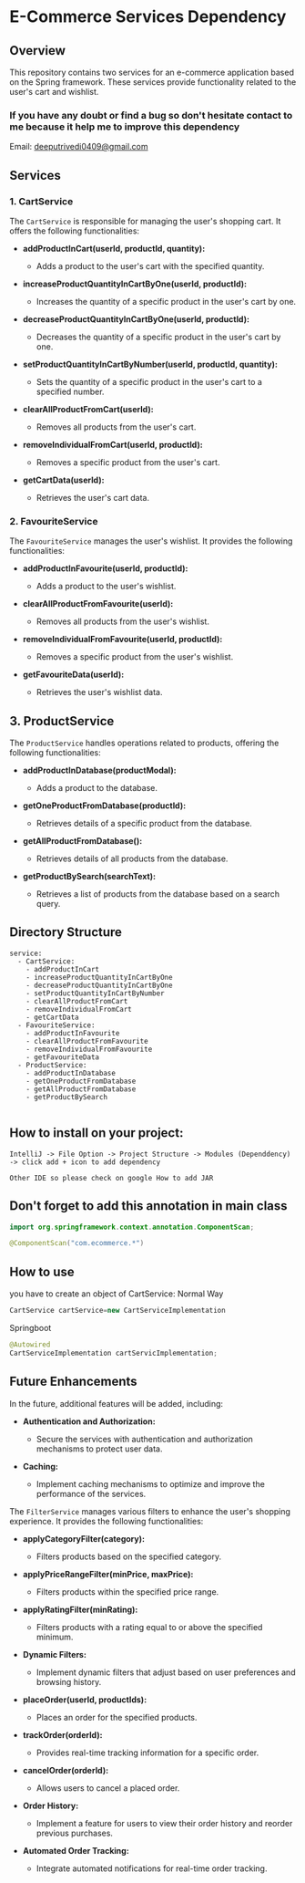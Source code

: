 # E-Commerce Services Dependency 

## Overview

This repository contains two services for an e-commerce application based on the Spring framework. These services provide functionality related to the user's cart and wishlist.

### If you have any doubt or find a bug so don't hesitate contact to me because it help me to improve this dependency
Email:  deeputrivedi0409@gmail.com 

## Services

### 1. CartService

The `CartService` is responsible for managing the user's shopping cart. It offers the following functionalities:

- **addProductInCart(userId, productId, quantity):**
  - Adds a product to the user's cart with the specified quantity.

- **increaseProductQuantityInCartByOne(userId, productId):**
  - Increases the quantity of a specific product in the user's cart by one.

- **decreaseProductQuantityInCartByOne(userId, productId):**
  - Decreases the quantity of a specific product in the user's cart by one.

- **setProductQuantityInCartByNumber(userId, productId, quantity):**
  - Sets the quantity of a specific product in the user's cart to a specified number.

- **clearAllProductFromCart(userId):**
  - Removes all products from the user's cart.

- **removeIndividualFromCart(userId, productId):**
  - Removes a specific product from the user's cart.

- **getCartData(userId):**
  - Retrieves the user's cart data.

### 2. FavouriteService

The `FavouriteService` manages the user's wishlist. It provides the following functionalities:

- **addProductInFavourite(userId, productId):**
  - Adds a product to the user's wishlist.

- **clearAllProductFromFavourite(userId):**
  - Removes all products from the user's wishlist.

- **removeIndividualFromFavourite(userId, productId):**
  - Removes a specific product from the user's wishlist.

- **getFavouriteData(userId):**
  - Retrieves the user's wishlist data.
 
## 3. ProductService

The `ProductService` handles operations related to products, offering the following functionalities:

- **addProductInDatabase(productModal):**
  - Adds a product to the database.

- **getOneProductFromDatabase(productId):**
  - Retrieves details of a specific product from the database.

- **getAllProductFromDatabase():**
  - Retrieves details of all products from the database.

- **getProductBySearch(searchText):**
  - Retrieves a list of products from the database based on a search query.
  


## Directory Structure

```plaintext
service:
  - CartService:
    - addProductInCart
    - increaseProductQuantityInCartByOne
    - decreaseProductQuantityInCartByOne
    - setProductQuantityInCartByNumber
    - clearAllProductFromCart
    - removeIndividualFromCart
    - getCartData
  - FavouriteService:
    - addProductInFavourite
    - clearAllProductFromFavourite
    - removeIndividualFromFavourite
    - getFavouriteData
  - ProductService:
    - addProductInDatabase
    - getOneProductFromDatabase
    - getAllProductFromDatabase
    - getProductBySearch
  

```

## How to install on your project:

```
IntelliJ -> File Option -> Project Structure -> Modules (Dependdency) -> click add + icon to add dependency
```
```
Other IDE so please check on google How to add JAR 
```

## Don't forget to add this annotation in main class

```java
import org.springframework.context.annotation.ComponentScan;

@ComponentScan("com.ecommerce.*")
```

## How to use

you have to create an object of CartService:
Normal Way
```java
CartService cartService=new CartServiceImplementation
```
Springboot
```java
@Autowired
CartServiceImplementation cartServicImplementation;
```


## Future Enhancements

In the future, additional features will be added, including:

- **Authentication and Authorization:**
  - Secure the services with authentication and authorization mechanisms to protect user data.

- **Caching:**
  - Implement caching mechanisms to optimize and improve the performance of the services.

The `FilterService` manages various filters to enhance the user's shopping experience. It provides the following functionalities:

- **applyCategoryFilter(category):**
  - Filters products based on the specified category.

- **applyPriceRangeFilter(minPrice, maxPrice):**
  - Filters products within the specified price range.

- **applyRatingFilter(minRating):**
  - Filters products with a rating equal to or above the specified minimum.

- **Dynamic Filters:**
  - Implement dynamic filters that adjust based on user preferences and browsing history.
    
- **placeOrder(userId, productIds):**
  - Places an order for the specified products.

- **trackOrder(orderId):**
  - Provides real-time tracking information for a specific order.

- **cancelOrder(orderId):**
  - Allows users to cancel a placed order.
 
- **Order History:**
  - Implement a feature for users to view their order history and reorder previous purchases.

- **Automated Order Tracking:**
  - Integrate automated notifications for real-time order tracking.
 
   
     




